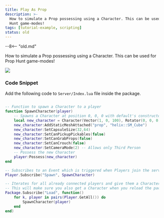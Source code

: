 ```yaml
---
title: Play As Prop
description: >-
  How to simulate a Prop possessing using a Character. This can be used for Prop
  Hunt game-modes!
tags: [tutorial-example, scripting]
status: old
---
```


--8<-- "old.md"


How to simulate a Prop possessing using a Character. This can be used for Prop Hunt game-modes!

<!--
### Final result

<video controls="true" allowfullscreen="true">
    <source src="/videos/docs/tutorials/play-as-prop.mp4" />
</video>
-->
![](/img/docs/getting_started/03_PlayAsProp.png)


### Code Snippet

Add the following code to `Server/Index.lua` file inside the package.

```lua title="Server/Index.lua"

-- Function to spawn a Character to a player
function SpawnCharacter(player)
    -- Spawns a Character at position 0, 0, 0 with default's constructor parameters
    local new_character = Character(Vector(1, 0, 100), Rotator(0, 0, 0), "helix::SK_None")
    new_character:AddStaticMeshAttached("prop", "helix::SM_Cube")
    new_character:SetCapsuleSize(32,64)
    new_character:SetCanPickupPickables(false)
    new_character:SetCanGrabProps(false)
    new_character:SetCanCrouch(false)
    new_character:SetCameraMode(2) -- Allows only Third Person
    -- Possess the new Character
    player:Possess(new_character)
end

-- Subscribes to an Event which is triggered when Players join the server (i.e. Spawn)
Player.Subscribe("Spawn", SpawnCharacter)

-- Iterates for all already connected players and give them a Character as well
-- This will make sure you also get a Character when you reload the package
Package.Subscribe("Load", function()
    for k, player in pairs(Player.GetAll()) do
        SpawnCharacter(player)
    end
end)
```


